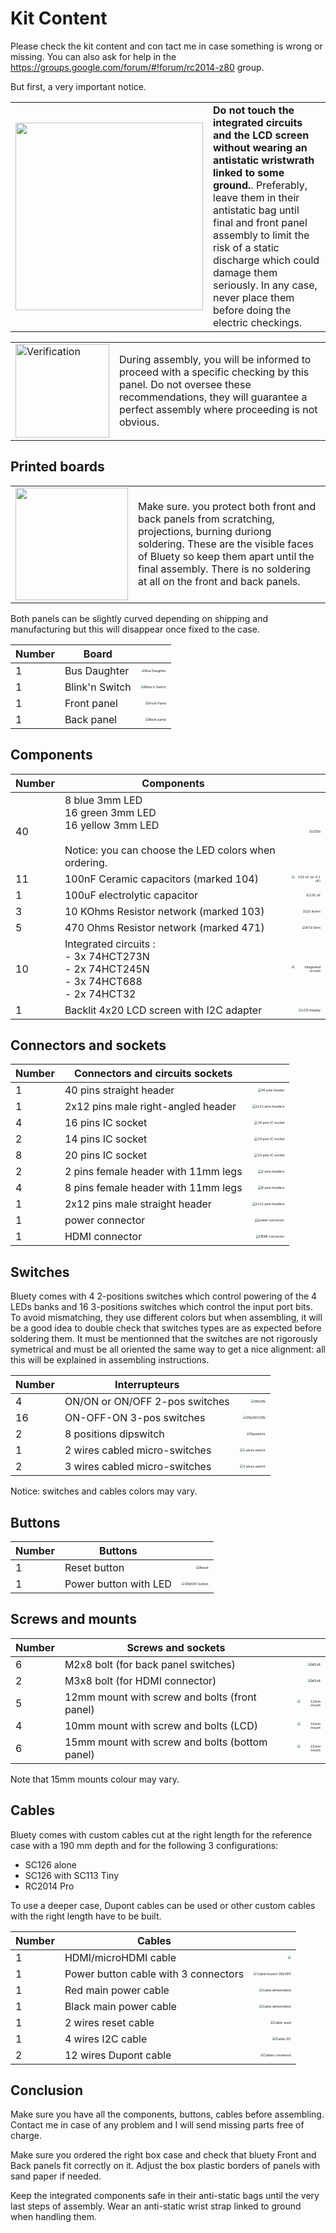 # Kit Content<A id="a6"></A>

Please check the kit content and con tact me in case something is wrong or missing. You can also
ask for help in the https://groups.google.com/forum/#!forum/rc2014-z80 group.

But first, a very important notice.

<TABLE><TR><TD><img src="Pictures/attention.png" width="300px" /></TD><TD><B>Do not touch the integrated circuits
and the LCD screen without wearing an antistatic wristwrath linked to some ground.</B>. Preferably, leave them
in their antistatic bag until final and front panel assembly to limit the risk of a static discharge which could
damage them seriously. In any case, never place them before doing the electric checkings.</TD></TR></TABLE>

<TABLE><TR><TD><img src="Pictures/thisway.png" alt="Verification" width="150px" /></TD><TD>During assembly,
you will be informed to proceed with a specific checking by this panel. Do not oversee these recommendations,
they will guarantee a perfect assembly where proceeding is not obvious.</TD></TR></TABLE>

## Printed boards<A id="a7"></A>

<TABLE><TR><TD><img src="Pictures/attention.png" width="180px" /></TD><TD>Make sure. you protect both front and
back panels from scratching, projections, burning duriong soldering. These are the visible faces of Bluety
so keep them apart until the final assembly. There is no soldering at all on the front and back panels.</TD></TR></TABLE>

Both panels can be slightly curved depending on shipping and manufacturing but this will disappear once
fixed to the case.

| Number | Board          |                                                                                     |
| -------| -------------- | ----------------------------------------------------------------------------------: |
| 1      | Bus Daughter   | <img src="Pictures/012-busdaughter.jpg" alt="Bus Daughter" style="zoom: 33%;" />    |
| 1      | Blink'n Switch | <img src="Pictures/020-blinknswitch.jpg" alt="Blink'n Switch" style="zoom: 33%;" /> |
| 1      | Front panel    | <img src="Pictures/021-frontpanel.jpg" alt="Front Panel" style="zoom: 33%;" />      |
| 1      | Back panel     | <img src="Pictures/021B-backpanel.jpg" alt="Back panel" style="zoom: 33%;" />       |

## Components<A id="a8"></A>

| Number | Components                                            |                                                                          |
| ------ | ----------------------------------------------------- | -----------------------------------------------------------------------: |
| 40     | 8 blue 3mm LED<br />16 green 3mm LED<br />16 yellow 3mm LED<br /><br />Notice: you can choose the LED colors when ordering. | <img src="Pictures/026-LEDs.jpg" alt="LEDs" style="zoom: 33%;" /> |
| 11     | 100nF Ceramic capacitors (marked 104)                 | <img src="Pictures/013-Capa100nF.jpg" alt="100 nF (or 0.1 uF)" style="zoom: 33%;" /> |
| 1      | 100uF electrolytic capacitor                          | <img src="Pictures/034-capa100uF.jpg" alt="100 uF" style="zoom: 33%;" /> |
| 3      | 10 KOhms Resistor network (marked 103)                | <img src="Pictures/042A.jpg" alt="10 Kohm" style="zoom: 33%;" />         |
| 5      | 470 Ohms Resistor network (marked 471)                | <img src="Pictures/043A.jpg" alt="470 Ohm" style="zoom: 33%;" />         |
| 10     | Integrated circuits :<br />- 3x 74HCT273N<br />- 2x 74HCT245N<br />- 3x 74HCT688<br />- 2x 74HCT32 | <img src="Pictures/037-ics.jpg" alt="Integrated circuits" style="zoom: 33%;" /> |
| 1      | Backlit 4x20 LCD screen with I2C adapter              | <img src="Pictures/038-LCD.jpg" alt="LCD display" style="zoom: 33%;" />    |

## Connectors and sockets<A id="a9"></A>

| Number | Connectors and circuits sockets |                                                                                            |
| ------ | -------------------------------------------- | -----------------------------------------------------------------------------------------: |
| 1      | 40 pins straight header                      | <img src="Pictures/014-header40P.jpg" alt="40 pins header" style="zoom: 33%;" />           |
| 1      | 2x12 pins male right-angled header           | <img src="Pictures/015-header2x12P.jpg" alt="2x12 pins headers" style="zoom: 33%;" />       |
| 4      | 16 pins IC socket                            | <img src="Pictures/023-support16.jpg" alt="16 pins IC socket" style="zoom: 33%;" /> |
| 2      | 14 pins IC socket                            | <img src="Pictures/024-support14.jpg" alt="14 pins IC socket" style="zoom: 33%;" /> |
| 8      | 20 pins IC socket                            | <img src="Pictures/025-support20.jpg" alt="20 pins IC socket" style="zoom: 33%;" /> |
| 2      | 2 pins female header with 11mm legs          | <img src="Pictures/030-h2P.jpg" alt="2 pins headers" style="zoom: 33%;" />                 |
| 4      | 8 pins female header with 11mm legs          | <img src="Pictures/031-h8P.jpg" alt="8 pins headers" style="zoom: 33%;" />                 |
| 1      | 2x12 pins male straight header               | <img src="Pictures/032-h2x12P.jpg" alt="2x12 pins headers" style="zoom: 33%;" />            |
| 1      | power connector                              | <img src="Pictures/039-power.jpg" alt="power connector" style="zoom: 33%;" />      |
| 1      | HDMI connector                               | <img src="Pictures/040-hdmi.jpg" alt="HDMI connector" style="zoom: 33%;" />               |

## Switches<A id="a10"></A>

Bluety comes with 4 2-positions switches which control powering of the 4 LEDs banks and 16 3-positions switches which control
the input port bits. To avoid mismatching, they use different colors but when assembling, it will be a good idea to double check
that switches types are as expected before soldering them. It must be mentionned that the switches are not rigorously
symetrical and must be all oriented the same way to get a nice alignment: all this will be explained in assembling
instructions.

| Number | Interrupteurs                        |                                                                                            |
| ------ | -----------------------------------  | -----------------------------------------------------------------------------------------: |
| 4      | ON/ON or ON/OFF 2-pos switches       | <img src="Pictures/027-ONON.jpg" alt="ON/ON" style="zoom: 33%;" />                         |
| 16     | ON-OFF-ON 3-pos switches             | <img src="Pictures/028-ONOFFFON.jpg" alt="ON/OFF/ON" style="zoom: 33%;" />                 |
| 2      | 8 positions dipswitch                | <img src="Pictures/029-dipswitch.jpg" alt="Dipswitch" style="zoom: 33%;" />                |
| 1      | 2 wires cabled micro-switches        | <img src="Pictures/040-switchselect.jpg" alt="2 wires switch" style="zoom: 33%;" />   |
| 2      | 3 wires cabled micro-switches        | <img src="Pictures/040-switchprotect.jpg" alt="3 wires switch" style="zoom: 33%;" /> |

Notice: switches and cables colors may vary.

## Buttons<A id="a11"></A>

| Number | Buttons                 |                                                                              |
| ------ | ----------------------- | ---------------------------------------------------------------------------: |
| 1      | Reset button            | <img src="Pictures/040-resetbtn.jpg" alt="Reset" style="zoom: 33%;" />       |
| 1      | Power button with LED   | <img src="Pictures/040-pwrbtn.jpg" alt="ON/OFF button" style="zoom: 33%;" /> |

## Screws and mounts<A id="a12"></A>

| Number | Screws and sockets                                |                                                                                  |
| ------ | ------------------------------------------------- | -------------------------------------------------------------------------------: |
| 6      | M2x8 bolt (for back panel switches)               | <img src="Pictures/040-M2x8.jpg" alt="M2x8" style="zoom: 33%;" />                |
| 2      | M3x8 bolt (for HDMI connector)                    | <img src="Pictures/040-M3x8.jpg" alt="M3x8" style="zoom: 33%;" />                |
| 5      | 12mm mount with screw and bolts (front panel)     | <img src="Pictures/022A-support12.jpg" alt="12mm mount" style="zoom: 33%;" /> |
| 4      | 10mm mount with screw and bolts (LCD)             | <img src="Pictures/022B-support10.jpg" alt="10mm mount" style="zoom: 33%;" /> |
| 6      | 15mm mount with screw and bolts (bottom panel)    | <img src="Pictures/022C-support15.jpg" alt="15mm mount" style="zoom:33%;" />                      |

Note that 15mm mounts colour may vary.

## Cables<A id="a13"></A>

Bluety comes with custom cables cut at the right length for the reference case with a 190 mm depth and for the
following 3 configurations:

- SC126 alone
- SC126 with SC113 Tiny
- RC2014 Pro

To use a deeper case, Dupont cables can be used or other custom cables with the right length have to be built.

| Number | Cables                                       |                                                                                    |
| ------ | -------------------------------------------- | ---------------------------------------------------------------------------------: |
| 1      | HDMI/microHDMI cable                         |           <img src="Pictures/040-hdmicable.jpg" style="zoom: 33%;" />              |
| 1      | Power button cable with 3 connectors         | <img src="Pictures/040-power.jpg" alt="Cable bouton ON/OFF" style="zoom: 33%;" />  |
| 1      | Red main power cable                         | <img src="Pictures/040-mainvcc.jpg" alt="Cable alimentation" style="zoom: 33%;" /> |
| 1      | Black main power cable                       | <img src="Pictures/040-maingnd.jpg" alt="Cable alimentation" style="zoom: 33%;" /> |
| 1      | 2 wires reset cable                          | <img src="Pictures/040-reset.jpg" alt="Cable reset" style="zoom: 33%;" />          |
| 1      | 4 wires I2C cable                            | <img src="Pictures/040-I2C.jpg" alt="Cable I2C" style="zoom: 33%;" />              |
| 2      | 12 wires Dupont cable                        | <img src="Pictures/040-dupont.jpg" alt="Cables connexion" style="zoom: 33%;" />    |

## Conclusion<A id="a14"></A>

Make sure you have all the components, buttons, cables before assembling. Contact me in case of any problem and I will send 
missing parts free of charge.

Make sure you ordered the right box case and check that bluety Front and Back panels fit correctly on it. Adjust the box
plastic borders of panels with sand paper if needed.

Keep the integrated components safe in their anti-static bags until the very last steps of assembly.
Wear an anti-static wrist strap linked to ground when handling them.
